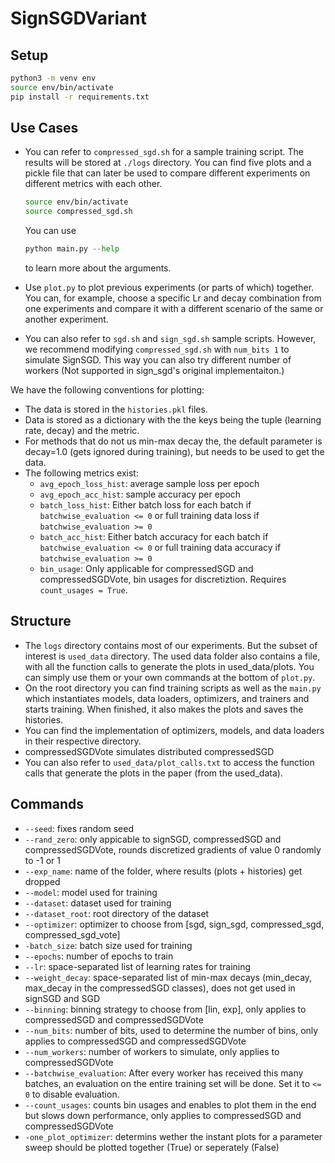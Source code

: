 # SignSGDVariant

## Setup
```bash
python3 -m venv env
source env/bin/activate
pip install -r requirements.txt
```
## Use Cases
- You can refer to `compressed_sgd.sh` for a sample training script. The results will be stored at `./logs` directory. You can find five plots and a pickle file that can later be used to compare different experiments on different metrics with each other.
    ```bash
    source env/bin/activate
    source compressed_sgd.sh
    ```
    You can use 
    ```Python
    python main.py --help
    ```
    to learn more about the arguments.

- Use `plot.py` to plot previous experiments (or parts of which) together. You can, for example, choose a specific Lr and decay combination from one experiments and compare it with a different scenario of the same or another experiment.

- You can also refer to `sgd.sh` and `sign_sgd.sh` sample scripts. However, we recommend modifying `compressed_sgd.sh` with `num_bits 1` to simulate SignSGD. This way you can also try different number of workers (Not supported in sign_sgd's original implementaiton.)

We have the following conventions for plotting:
- The data is stored in the `histories.pkl` files.
- Data is stored as a dictionary with the the keys being the tuple (learning rate, decay) and the metric. 
- For methods that do not us min-max decay the, the default parameter is decay=1.0 (gets ignored during training), but needs to be used to get the data.
- The following metrics exist: 
    - `avg_epoch_loss_hist`: average sample loss per epoch
    - `avg_epoch_acc_hist`: sample accuracy per epoch
    - `batch_loss_hist`: Either batch loss for each batch if `batchwise_evaluation <= 0` or full training data loss if `batchwise_evaluation >= 0`
    - `batch_acc_hist`: Either batch accuracy for each batch if `batchwise_evaluation <= 0` or full training data accuracy if `batchwise_evaluation >= 0`
    - `bin_usage`: Only applicable for compressedSGD and compressedSGDVote, bin usages for discretiztion. Requires `count_usages = True`.

## Structure
- The `logs` directory contains most of our experiments. But the subset of interest is `used_data` directory. The used data folder also contains a file, with all the function calls to generate the plots in used_data/plots. You can simply use them or your own commands at the bottom of `plot.py`.
- On the root directory you can find training scripts as well as the `main.py` which instantiates models, data loaders, optimizers, and trainers and starts training. When finished, it also makes the plots and saves the histories.
- You can find the implementation of optimizers, models, and data loaders in their respective directory. 
- compressedSGDVote simulates distributed compressedSGD
- You can also refer to `used_data/plot_calls.txt` to access the function calls that generate the plots in the paper (from the used_data).

## Commands
- `--seed`: fixes random seed
- `--rand_zero`: only appicable to signSGD, compressedSGD and compressedSGDVote, rounds discretized gradients of value 0 randomly to -1 or 1
- `--exp_name`: name of the folder, where results (plots + histories) get dropped
- `--model`: model used for training
- `--dataset`: dataset used for training
- `--dataset_root`: root directory of the dataset
- `--optimizer`: optimizer to choose from [sgd, sign_sgd, compressed_sgd, compressed_sgd_vote]
- `-batch_size`: batch size used for training
- `--epochs`: number of epochs to train
- `--lr`: space-separated list of learning rates for training
- `--weight_decay`: space-separated list of min-max decays (min_decay, max_decay in the compressedSGD classes), does not get used in signSGD and SGD
- `--binning`: binning strategy to choose from [lin, exp], only applies to compressedSGD and compressedSGDVote
- `--num_bits`: number of bits, used to determine the number of bins, only applies to compressedSGD and compressedSGDVote
- `--num_workers`: number of workers to simulate, only applies to compressedSGDVote
- `--batchwise_evaluation`: After every worker has received this many batches, an evaluation on the entire training set will be done. Set it to `<= 0` to disable evaluation.
- `--count_usages`: counts bin usages and enables to plot them in the end but slows down performance, only applies to compressedSGD and compressedSGDVote
- `-one_plot_optimizer`: determins wether the instant plots for a parameter sweep should be plotted together (True) or seperately (False)